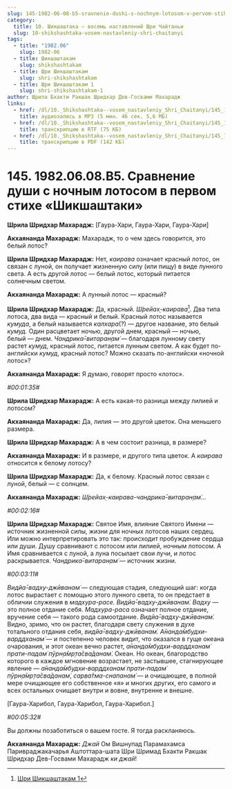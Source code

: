 ```yaml
---
slug: 145-1982-06-08-b5-sravnenie-dushi-s-nochnym-lotosom-v-pervom-stihe-shikshashtaki
category:
  title: 10. Шикшаштака — восемь наставлений Шри Чайтаньи
  slug: 10-shikshashtaka-vosem-nastavleniy-shri-chaitanyi
tags:
  - title: "1982.06"
    slug: 1982-06
  - title: Шикшаштакам
    slug: shikshashtakam
  - title: Шри Шикшаштакам
    slug: shri-shikshashtakam
  - title: Шри Шикшаштакам 1
    slug: shri-shikshashtakam-1
author: Шрила Бхакти Ракшак Шридхар Дев-Госвами Махарадж
links:
  - href: /dl/10._Shikshashtaka--vosem_nastavleniy_Shri_Chaitanyi/145_1982.06.08.B5_SridharMj_Sravnenie_dushi_s_nochnym_lotosom_v_pervom_stihe_Shikshashtaki.mp3
    title: аудиозапись в MP3 (5 мин. 46 сек. 5,6 МБ)
  - href: /dl/10._Shikshashtaka--vosem_nastavleniy_Shri_Chaitanyi/145_1982.06.08.B5_SridharMj_Sravnenie_dushi_s_nochnym_lotosom_v_pervom_stihe_Shikshashtaki.rtf
    title: транскрипцию в RTF (75 КБ)
  - href: /dl/10._Shikshashtaka--vosem_nastavleniy_Shri_Chaitanyi/145_1982.06.08.B5_SridharMj_Sravnenie_dushi_s_nochnym_lotosom_v_pervom_stihe_Shikshashtaki.pdf
    title: транскрипцию в PDF (142 КБ)
---
```


# 145. 1982.06.08.B5. Сравнение души с ночным лотосом в первом стихе «Шикшаштаки»

**Шрила Шридхар Махарадж:** [Гаура-Хари, Гаура-Хари, Гаура-Хари]

**Акхаянанда Махарадж:** Махарадж, то о чем здесь говорится, это белый лотос?

**Шрила Шридхар Махарадж:** Нет, *каирава* означает красный лотос, он связан с луной, он получает жизненную силу (или пищу) в виде лунного света. А есть другой лотос — белый лотос, который питается солнечным светом.

**Акхаянанда Махарадж:** А лунный лотос — красный?

**Шрила Шридхар Махарадж:** Да, красный. *Ш́рейах̣-каирава*[^_ftn1]. Два типа лотоса, два вида — красный и белый. Красный лотос называется *кумуда*, а белый называется *калхара*(?) — другое название, это белый *кумуд.* Один расцветает ночью, другой днем, красный — ночью, белый — днем. *Чандрика̄-витаран̣ам̇* — благодаря лунному свету растет *кумуд*, красный лотос, питается лунным светом. А как будет по-английски *кумуд*, красный лотос? Можно сказать по-английски «ночной лотос»?

**Акхаянанда Махарадж:** Я думаю, говорят просто «лотос».

*#00:01:35#*

**Шрила Шридхар Махарадж:** А есть какая-то разница между лилией и лотосом?

**Акхаянанда Махарадж:** Да, лилия — это другой цветок. Она меньшего размера.

**Шрила Шридхар Махарадж:** А в чем состоит разница, в размере?

**Акхаянанда Махарадж:** И в размере, и другого типа цветок. А *каирава* относится к белому лотосу?

**Шрила Шридхар Махарадж:** Да, к белому. Красный лотос связан с луной, белый — с солнцем.

**Акхаянанда Махарадж:** *Ш́рейах̣-каирава-чандрика̄-витаран̣ам̇…*

*#00:02:16#*

**Шрила Шридхар Махарадж:** Святое Имя, влияние Святого Имени — источник жизненной силы, жизни для ночных лотосов наших сердец. Или можно интерпретировать это так: происходит пробуждение сердца или души. Душу сравнивают с лотосом или лилией, ночным лотосом. А Имя сравнивается с луной, а луна посылает свои лучи, и лотос раскрывается. *Чандрика̄-витаран̣ам̇* — источник жизни.

*#00:03:11#*

*Видйа̄-вадху-джӣванам̇* — следующая стадия, следующий шаг: когда лотос вырастает с помощью этого лунного света, то он предстает в обличии служения в *мадхура-расе. Видйа̄-вадху-джӣванам̇. Вадху* — это полное отдание себя. *Мадхура-раса* означает полное отдание, вручение себя — такого рода самоотдание. *Видйа̄-вадху-джӣванам̇.* Видно, зримо, что он растет, благодаря свету служения в духе тотального отдания себя, *видйа̄-вадху-джӣванам̇. А̄нанда̄мбудхи-варддханам̇* — и постепенно человек видит, что оказался в гуще океана очарования, и этот океан вечно растет, *а̄нанда̄мбудхи-варддханам̇ прати-падам̇ пӯрн̣а̄мр̣та̄сва̄данам̇*. Океан. Но океан, благородство которого в каждое мгновение возрастает, не застывшее, стагнирующее явление — *а̄нанда̄мбудхи-варддханам̇ прати-падам̇ пӯрн̣а̄мр̣та̄сва̄данам̇*, *сарва̄тма-снапанам̇* — и очищающее, в полной мере очищающее его собственное «я» и многих других, его самого и всех остальных очищает внутри и вовне, внутренне и внешне.

[Гаура-Харибол, Гаура-Харибол, Гаура-Харибол.]

*#00:05:32#*

Вы должны позаботиться о вашем госте. Я тогда раскланяюсь.

**Акхаянанда Махарадж:** *Джай* Ом Вишнупад Парамахамса Паривраджакачарья Аштоттара-шата Шри Шримад Бхакти Ракшак Шридхар Дев-Госвами Махарадж *ки джай*!



[^_ftn1]: [Шри Шикшаштакам 1](../notes/shri-shikshashtakam/shri-shikshashtakam-1.md)
